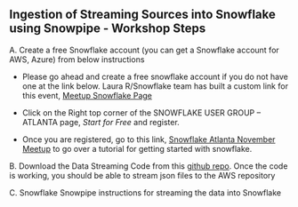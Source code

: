## Ingestion of Streaming Sources into Snowflake using Snowpipe - Workshop Steps

A. Create a free Snowflake account (you can get a Snowflake account for AWS, Azure) from below instructions

- Please go ahead and create a free snowflake account if you do not have one at the link below. Laura R/Snowflake team has built a custom link for this event, [Meetup Snowflake Page](https://www.snowflake.com/event/snowflake-user-group-atlanta-11062019/)

- Click on the Right top corner of the SNOWFLAKE USER GROUP – ATLANTA page,  *Start for Free* and register.

- Once you are registered, go to this link, [Snowflake Atlanta November Meetup](https://www.snowflake.com/event/snowflake-user-group-atlanta-11062019/) to go over a tutorial for getting started with snowflake. 

B. Download the Data Streaming Code from this [github repo](https://github.com/hashmapinc/socket_el). Once the code is working, you should be able to stream json files to the AWS repository

C. Snowflake Snowpipe instructions for streaming the data into Snowflake
